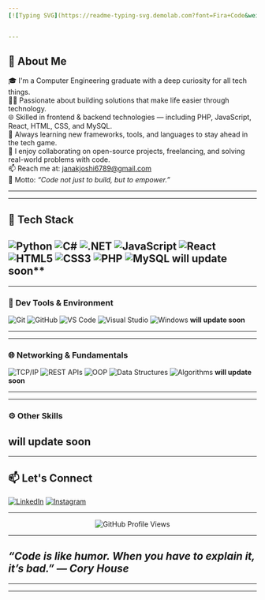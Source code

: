 ```yaml
---
[![Typing SVG](https://readme-typing-svg.demolab.com?font=Fira+Code&weight=800&size=28&pause=700&color=F72585&background=00000000&center=true&vCenter=true&width=700&lines=🙏+Hey+there+👋+I'm+Janak+Joshi!❤️)](https://git.io/typing-svg)


---
```



## 🚀 About Me

🎓 I'm a Computer Engineering graduate with a deep curiosity for all tech things.  
👨‍💻 Passionate about building solutions that make life easier through technology.  
🌐 Skilled in frontend & backend technologies — including PHP, JavaScript, React, HTML, CSS, and MySQL.  
🧠 Always learning new frameworks, tools, and languages to stay ahead in the tech game.  
🤝 I enjoy collaborating on open-source projects, freelancing, and solving real-world problems with code.  
📫 Reach me at: [janakjoshi6789@gmail.com](mailto:janakjoshi6789@gmail.com)  
🎯 Motto: *“Code not just to build, but to empower.”*

---

---


## 🔧 Tech Stack

![Python](https://img.shields.io/badge/-Python-333?&logo=python)
![C#](https://img.shields.io/badge/-C%23-333?&logo=c-sharp)
![.NET](https://img.shields.io/badge/-.NET-333?&logo=dotnet)
![JavaScript](https://img.shields.io/badge/-JavaScript-333?&logo=javascript)
![React](https://img.shields.io/badge/-React-333?&logo=react)
![HTML5](https://img.shields.io/badge/-HTML5-333?&logo=html5)
![CSS3](https://img.shields.io/badge/-CSS3-333?&logo=css3)
![PHP](https://img.shields.io/badge/-PHP-333?&logo=php)
![MySQL](https://img.shields.io/badge/-MySQL-333?&logo=mysql)
************will update soon**************
---

---

### 🔧 **Dev Tools & Environment**

![Git](https://img.shields.io/badge/-Git-333?&logo=git)
![GitHub](https://img.shields.io/badge/-GitHub-333?&logo=github)
![VS Code](https://img.shields.io/badge/-VS%20Code-333?&logo=visual-studio-code)
![Visual Studio](https://img.shields.io/badge/-Visual%20Studio-333?&logo=visual-studio)
![Windows](https://img.shields.io/badge/-Windows-333?&logo=windows)
**********will update soon**********

---

---

### 🌐 **Networking & Fundamentals**

![TCP/IP](https://img.shields.io/badge/-TCP%2FIP-333?&logo=ethernet)
![REST APIs](https://img.shields.io/badge/-REST%20API-333?&logo=api)
![OOP](https://img.shields.io/badge/-OOP-333?&logo=cplusplus)
![Data Structures](https://img.shields.io/badge/-Data%20Structures-333?&logo=stack-overflow)
![Algorithms](https://img.shields.io/badge/-Algorithms-333?&logo=codeforces)
**********will update soon**********

---

---

### ⚙️ **Other Skills**

**********will update soon**********
---



---

## 📫 Let's Connect

[![LinkedIn](https://img.shields.io/badge/-LinkedIn-0077B5?logo=linkedin&style=flat)](https://www.linkedin.com/in/janak-joshi-088667287/)
[![Instagram](https://img.shields.io/badge/-Instagram-E4405F?logo=instagram&style=flat)](https://www.instagram.com/janakjoshi6789/)

---
<p align="center">
  <img src="https://komarev.com/ghpvc/?username=janak-joshi6789&label=🔥+Profile+Views&color=FF69B4&style=for-the-badge" alt="GitHub Profile Views" />
</p>

---

*“Code is like humor. When you have to explain it, it’s bad.” — Cory House*
---
---
---
